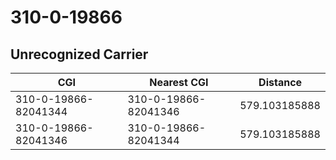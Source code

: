 # 310-0-19866
## Unrecognized Carrier


| CGI | Nearest CGI | Distance |
|-----|-------------|----------|
| 310-0-19866-82041344 | 310-0-19866-82041346 | 579.103185888 |
| 310-0-19866-82041346 | 310-0-19866-82041344 | 579.103185888 |
